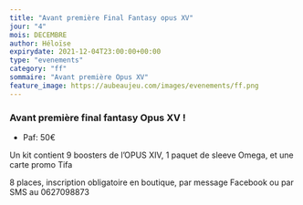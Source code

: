 ```yaml
---
title: "Avant première Final Fantasy opus XV"
jour: "4"
mois: DECEMBRE
author: Héloïse
expirydate: 2021-12-04T23:00:00+00:00
type: "evenements"
category: "ff"
sommaire: "Avant première Opus XV"
feature_image: https://aubeaujeu.com/images/evenements/ff.png
---
```

### Avant première final fantasy Opus XV !

- Paf: 50€

Un kit contient 9 boosters de l’OPUS XIV, 1 paquet de sleeve Omega, et une carte promo Tifa

8 places, inscription obligatoire en boutique, par message Facebook ou par SMS au 0627098873
